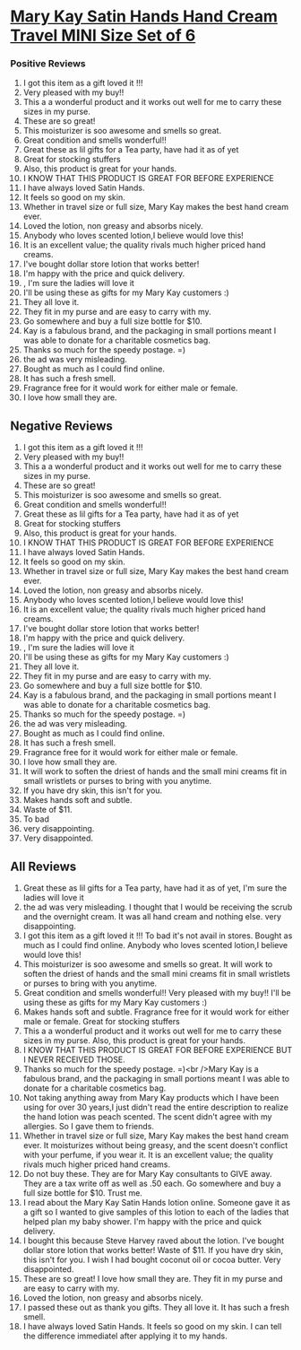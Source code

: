 # [Mary Kay Satin Hands Hand Cream Travel MINI Size Set of 6](https://products.checkmycream.com/products/mary-kay-satin-hands-hand-cream-travel-mini-size-set-of-6.html)

### Positive Reviews

<ol>
      <li>I got this item as a gift loved it !!!</li>
      <li>Very pleased with my buy!!</li>
      <li>This a a wonderful product and it works out well for me to carry these sizes in my purse.</li>
      <li>These are so great!</li>
      <li>This moisturizer is soo awesome and smells so great.  </li>
      <li>Great condition and smells wonderful!!</li>
      <li>Great these as lil gifts for a Tea party, have had it as of yet</li>
      <li>Great for stocking stuffers</li>
      <li>Also, this product is great for your hands.</li>
      <li>I KNOW THAT THIS PRODUCT IS GREAT FOR BEFORE EXPERIENCE</li>
      <li>I have always loved Satin Hands.  </li>
      <li>It feels so good on my skin.  </li>
      <li>Whether in travel size or full size, Mary Kay makes the best hand cream ever.</li>
      <li>Loved the lotion, non greasy and absorbs nicely.</li>
      <li>Anybody who loves scented lotion,I believe would love this!</li>
      <li>It is an excellent value; the quality rivals much higher priced hand creams.</li>
      <li>I&#x27;ve bought dollar store lotion that works better!  </li>
      <li>I&#x27;m happy with the price and quick delivery.</li>
      <li>, I&#x27;m sure the ladies will love it</li>
      <li>I&#x27;ll be using these as gifts for my Mary Kay customers :)</li>
      <li>They all love it.</li>
      <li>They fit in my purse and are easy to carry with my.</li>
      <li>Go somewhere and buy a full size bottle for $10.</li>
      <li>Kay is a fabulous brand, and the packaging in small portions meant I was able to donate for a charitable cosmetics bag.</li>
      <li>Thanks so much for the speedy postage. &#x3D;)</li>
      <li>the ad was very misleading.</li>
      <li>Bought as much as I could find online.</li>
      <li>It has such a fresh smell.</li>
      <li>Fragrance free for it would work for either male or female.</li>
      <li>I love how small they are.</li>
</ol>


<h2>Negative Reviews</h2>
<ol>
<li> I got this item as a gift loved it !!!</li>
<li> Very pleased with my buy!!</li>
<li> This a a wonderful product and it works out well for me to carry these sizes in my purse.</li>
<li> These are so great!</li>
<li> This moisturizer is soo awesome and smells so great.  </li>
<li> Great condition and smells wonderful!!</li>
<li> Great these as lil gifts for a Tea party, have had it as of yet</li>
<li> Great for stocking stuffers</li>
<li> Also, this product is great for your hands.</li>
<li> I KNOW THAT THIS PRODUCT IS GREAT FOR BEFORE EXPERIENCE</li>
<li> I have always loved Satin Hands.  </li>
<li> It feels so good on my skin.  </li>
<li> Whether in travel size or full size, Mary Kay makes the best hand cream ever.</li>
<li> Loved the lotion, non greasy and absorbs nicely.</li>
<li> Anybody who loves scented lotion,I believe would love this!</li>
<li> It is an excellent value; the quality rivals much higher priced hand creams.</li>
<li> I&#x27;ve bought dollar store lotion that works better!  </li>
<li> I&#x27;m happy with the price and quick delivery.</li>
<li> , I&#x27;m sure the ladies will love it</li>
<li> I&#x27;ll be using these as gifts for my Mary Kay customers :)</li>
<li> They all love it.</li>
<li> They fit in my purse and are easy to carry with my.</li>
<li> Go somewhere and buy a full size bottle for $10.</li>
<li> Kay is a fabulous brand, and the packaging in small portions meant I was able to donate for a charitable cosmetics bag.</li>
<li> Thanks so much for the speedy postage. &#x3D;)</li>
<li> the ad was very misleading.</li>
<li> Bought as much as I could find online.</li>
<li> It has such a fresh smell.</li>
<li> Fragrance free for it would work for either male or female.</li>
<li> I love how small they are.</li>
<li> It will work to soften the driest of hands and the small mini creams fit in small wristlets or purses to bring with you anytime.</li>
<li> If you have dry skin, this isn&#x27;t for you.  </li>
<li> Makes hands soft and subtle.</li>
<li> Waste of $11.  </li>
<li> To bad</li>
<li> very disappointing.</li>
<li> Very disappointed.</li>
</ol>

<h2>All Reviews</h2>

<ol>
    <li> Great these as lil gifts for a Tea party, have had it as of yet, I&#x27;m sure the ladies will love it</li>
    <li> the ad was very misleading. I thought that I would be receiving the scrub and the overnight cream. It was all hand cream and nothing else. very disappointing.</li>
    <li> I got this item as a gift loved it !!! To bad it&#x27;s not avail in stores. Bought as much as I could find online. Anybody who loves scented lotion,I believe would love this!</li>
    <li> This moisturizer is soo awesome and smells so great.  It will work to soften the driest of hands and the small mini creams fit in small wristlets or purses to bring with you anytime.</li>
    <li> Great condition and smells wonderful!! Very pleased with my buy!! I&#x27;ll be using these as gifts for my Mary Kay customers :)</li>
    <li> Makes hands soft and subtle. Fragrance free for it would work for either male or female. Great for stocking stuffers</li>
    <li> This a a wonderful product and it works out well for me to carry these sizes in my purse. Also, this product is great for your hands.</li>
    <li> I KNOW THAT THIS PRODUCT IS GREAT FOR BEFORE EXPERIENCE BUT I NEVER RECEIVED THOSE.</li>
    <li> Thanks so much for the speedy postage. &#x3D;)&lt;br /&gt;Mary Kay is a fabulous brand, and the packaging in small portions meant I was able to donate for a charitable cosmetics bag.</li>
    <li> Not taking anything away from Mary Kay products which I have been using for over 30 years,I just didn&#x27;t read the entire description to realize the hand lotion was peach scented.  The scent didn&#x27;t agree with my allergies.  So I gave them to friends.</li>
    <li> Whether in travel size or full size, Mary Kay makes the best hand cream ever. It moisturizes without being greasy, and the scent doesn&#x27;t conflict with your perfume, if you wear it. It is an excellent value; the quality rivals much higher priced hand creams.</li>
    <li> Do not buy these. They are for Mary Kay consultants to GIVE away. They are a tax write off as well as .50 each. Go somewhere and buy a full size bottle for $10. Trust me.</li>
    <li> I read about the Mary Kay Satin Hands lotion online.  Someone gave it as a gift so I wanted to give samples of this lotion to each of the ladies that helped plan my baby shower.  I&#x27;m happy with the price and quick delivery.</li>
    <li> I bought this because Steve Harvey raved about the lotion.  I&#x27;ve bought dollar store lotion that works better!  Waste of $11.  If you have dry skin, this isn&#x27;t for you.  I wish I had bought coconut oil or cocoa butter.  Very disappointed.</li>
    <li> These are so great! I love how small they are. They fit in my purse and are easy to carry with my.</li>
    <li> Loved the lotion, non greasy and absorbs nicely.</li>
    <li> I passed these out as thank you gifts. They all love it. It has such a fresh smell.</li>
    <li> I have always loved Satin Hands.  It feels so good on my skin.  I can tell the difference immediatel after applying it to my hands.</li>
</ol>




